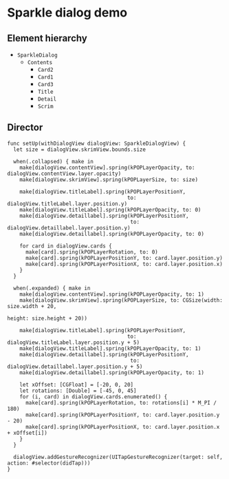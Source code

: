 # Sparkle dialog demo

## Element hierarchy

- `SparkleDialog`
  - `Contents`
    - `Card2`
    - `Card1`
    - `Card3`
    - `Title`
    - `Detail`
    - `Scrim`

## Director

    func setUp(withDialogView dialogView: SparkleDialogView) {
      let size = dialogView.skrimView.bounds.size

      when(.collapsed) { make in
        make[dialogView.contentView].spring(kPOPLayerOpacity, to: dialogView.contentView.layer.opacity)
        make[dialogView.skrimView].spring(kPOPLayerSize, to: size)

        make[dialogView.titleLabel].spring(kPOPLayerPositionY,
                                           to: dialogView.titleLabel.layer.position.y)
        make[dialogView.titleLabel].spring(kPOPLayerOpacity, to: 0)
        make[dialogView.detaillabel].spring(kPOPLayerPositionY,
                                            to: dialogView.detaillabel.layer.position.y)
        make[dialogView.detaillabel].spring(kPOPLayerOpacity, to: 0)

        for card in dialogView.cards {
          make[card].spring(kPOPLayerRotation, to: 0)
          make[card].spring(kPOPLayerPositionY, to: card.layer.position.y)
          make[card].spring(kPOPLayerPositionX, to: card.layer.position.x)
        }
      }

      when(.expanded) { make in
        make[dialogView.contentView].spring(kPOPLayerOpacity, to: 1)
        make[dialogView.skrimView].spring(kPOPLayerSize, to: CGSize(width: size.width + 20,
                                                                    height: size.height + 20))

        make[dialogView.titleLabel].spring(kPOPLayerPositionY,
                                           to: dialogView.titleLabel.layer.position.y + 5)
        make[dialogView.titleLabel].spring(kPOPLayerOpacity, to: 1)
        make[dialogView.detaillabel].spring(kPOPLayerPositionY,
                                            to: dialogView.detaillabel.layer.position.y + 5)
        make[dialogView.detaillabel].spring(kPOPLayerOpacity, to: 1)

        let xOffset: [CGFloat] = [-20, 0, 20]
        let rotations: [Double] = [-45, 0, 45]
        for (i, card) in dialogView.cards.enumerated() {
          make[card].spring(kPOPLayerRotation, to: rotations[i] * M_PI / 180)
          make[card].spring(kPOPLayerPositionY, to: card.layer.position.y - 20)
          make[card].spring(kPOPLayerPositionX, to: card.layer.position.x + xOffset[i])
        }
      }

      dialogView.addGestureRecognizer(UITapGestureRecognizer(target: self, action: #selector(didTap)))
    }
